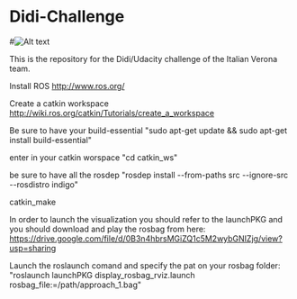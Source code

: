 # Didi-Challenge

#![Alt text](didi_challenge_dataset.gif?raw=true "Optional Title")

This is the repository for the Didi/Udacity challenge of the Italian Verona team.

Install ROS http://www.ros.org/ 

Create a catkin workspace http://wiki.ros.org/catkin/Tutorials/create_a_workspace

Be sure to have your build-essential "sudo apt-get update && sudo apt-get install build-essential"

enter in your catkin worspace "cd catkin_ws"

be sure to have all the rosdep "rosdep install --from-paths src --ignore-src --rosdistro indigo"

catkin_make

In order to launch the visualization you should refer to the launchPKG and you should download and play the rosbag from here: https://drive.google.com/file/d/0B3n4hbrsMGiZQ1c5M2wybGNIZjg/view?usp=sharing

Launch the roslaunch comand and specify the pat on your rosbag folder: "roslaunch launchPKG display_rosbag_rviz.launch rosbag_file:=/path/approach_1.bag" 









